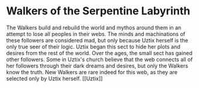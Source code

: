 # Walkers of the Serpentine Labyrinth


The Walkers build and rebuild the world and mythos around them in an attempt to lose all peoples in their webs. The minds and machinations of these followers are considered mad, but only because Uztix herself is the only true seer of their logic. Uztix began this sect to hide her plots and desires from the rest of the world. Over the ages, the small sect has gained other followers. Some in Uztix's church believe that the web connects all of her followers through their dark dreams and desires, but only the Walkers know the truth. New Walkers are rare indeed for this web, as they are selected only by Uztix herself.
[[Uztix]]
